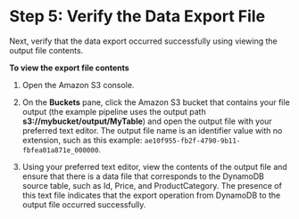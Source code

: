 # Step 5: Verify the Data Export File<a name="dp-importexport-ddb-pipelinejson-verifydata2"></a>

Next, verify that the data export occurred successfully using viewing the output file contents\.

**To view the export file contents**

1. Open the Amazon S3 console\.

1. On the **Buckets** pane, click the Amazon S3 bucket that contains your file output \(the example pipeline uses the output path **s3://mybucket/output/MyTable**\) and open the output file with your preferred text editor\. The output file name is an identifier value with no extension, such as this example: `ae10f955-fb2f-4790-9b11-fbfea01a871e_000000`\.

1. Using your preferred text editor, view the contents of the output file and ensure that there is a data file that corresponds to the DynamoDB source table, such as Id, Price, and ProductCategory\. The presence of this text file indicates that the export operation from DynamoDB to the output file occurred successfully\. 